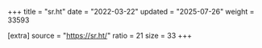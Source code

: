 +++
title = "sr.ht"
date = "2022-03-22"
updated = "2025-07-26"
weight = 33593

[extra]
source = "https://sr.ht/"
ratio = 21
size = 33
+++
